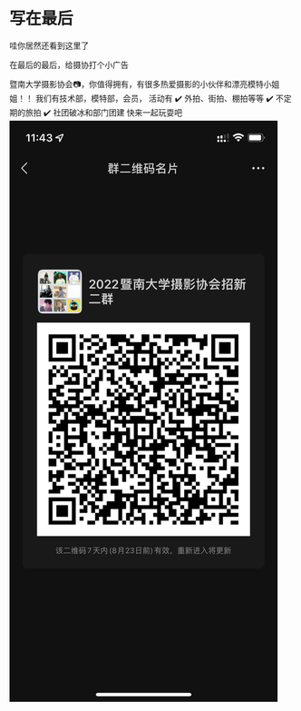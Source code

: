 # 写在最后

哇你居然还看到这里了

在最后的最后，给摄协打个小广告

暨南大学摄影协会📷，你值得拥有，有很多热爱摄影的小伙伴和漂亮模特小姐姐！！
我们有技术部，模特部，会员，
活动有
✔️  外拍、街拍、棚拍等等
✔️  不定期的旅拍
✔️  社团破冰和部门团建
快来一起玩耍吧
![jnuphoto](./images/jnuphoto.png)
